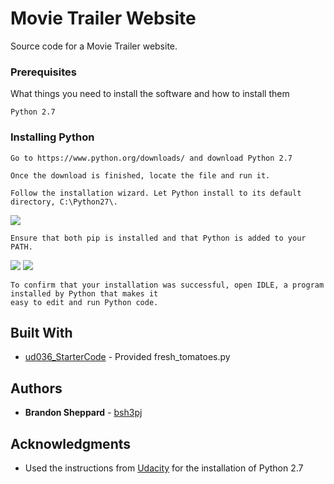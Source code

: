 # Movie Trailer Website
Source code for a Movie Trailer website.

### Prerequisites

What things you need to install the software and how to install them

```
Python 2.7
```

### Installing Python

```
Go to https://www.python.org/downloads/ and download Python 2.7
```
```
Once the download is finished, locate the file and run it. 
```
```
Follow the installation wizard. Let Python install to its default directory, C:\Python27\.
```

<img src="https://lh5.ggpht.com/ZG8T7LieVpeV2QqouZkLVYlCyaCeCBZoV33lPRTmvgG4PRW1Z_PY4hBWlaX1kWJ0Kn6syfqNTic66O79wWw=s0#w=1308&h=790">

```
Ensure that both pip is installed and that Python is added to your PATH.
```

<img src="https://lh3.ggpht.com/Vdm5wWEuR43jTLdDs57jbFqXMqKx2FjcE3tB2lw1h5a6x9bcGDFPoMyn1UVrCOtodhzXTQIPF0dJzKw4YC6g=s0#w=674&h=184">
<img src="https://lh5.ggpht.com/ODH1gD_MEACkbsE_BNxy5NJl6PoczGT_zef0-AUbtr2wPYnwigFekykKGXXRWQD3mwa6DRKmUj_BZtVWRsAz=s0#w=992&h=851">

```
To confirm that your installation was successful, open IDLE, a program installed by Python that makes it 
easy to edit and run Python code.
```

## Built With

* [ud036_StarterCode](https://github.com/udacity/ud036_StarterCode) - Provided fresh_tomatoes.py

## Authors

* **Brandon Sheppard** - [bsh3pj](https://github.com/bsh3pj)

## Acknowledgments

* Used the instructions from [Udacity](https://www.udacity.com/) for the installation of Python 2.7
